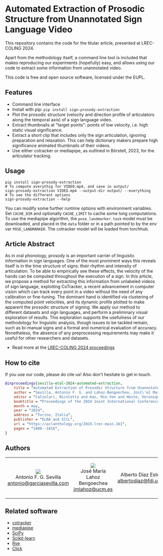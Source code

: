 # Automated Extraction of Prosodic Structure from Unannotated Sign Language Video

This repository contains the code for the titular article, presented at
LREC-COLING 2024.

Apart from the methodology itself, a command line tool is included that makes
reproducing our experiments (hopefully) easy, and allows using our code to
extract some information from unannotated video.

This code is free and open source software, licensed under the EUPL.

## Features

- Command line interface
- Install with pip: `pip install sign-prosody-extraction`
- Plot the prosodic structure (velocity and direction profile of articulators
    along the temporal axis) of a sign language video.
- Extract thumbnails at "target points": points of low velocity, i.e. high
    static visual significance.
- Extract a short clip that includes only the sign articulation, ignoring
    preparation and relaxation. This can help dictionary makers prepare high
    significance animated thumbnails of their videos.
- Use either cotracker or mediapipe, as outlined in Börstell, 2023, for the
    articulator tracking.

## Usage

    pip install sign-prosody-extraction
    # To compute everythig for VIDEO.mp4, and save in output/
    sign-prosody-extraction VIDEO.mp4 --output-dir output/ --everything
    # To see the different options
    sign-prosody-extraction --help

You can modify some further runtime options with environment variables. Set
`CACHE_DIR` and optionally `CACHE_LIMIT` to cache some long computations.
To use the mediapipe algorithm, the `pose_landmarker.task` model must be
downloaded, and placed in the `data` folder or in a path pointed to by the env
var `POSE_LANDMARKER`. The cotracker model will be loaded from torchhub.

## Article Abstract

As in oral phonology, prosody is an important carrier of linguistic information
in sign languages. One of the most prominent ways this reveals itself is in the
time structure of signs: their rhythm and intensity of articulation. To be able
to empirically see these effects, the velocity of the hands can be computed
throughout the execution of a sign. In this article, we propose a method for
extracting this information from unlabeled videos of sign language, exploiting
CoTracker, a recent advancement in computer vision which can track every point
in a video without the need of any calibration or fine-tuning. The dominant hand
is identified via clustering of the computed point velocities, and its dynamic
profile plotted to make apparent the prosodic structure of signing. We apply our
method to different datasets and sign languages, and perform a preliminary
visual exploration of results. This exploration supports the usefulness of our
methodology for linguistic analysis, though issues to be tackled remain, such as
bi-manual signs and a formal and numerical evaluation of accuracy. Nonetheless,
the absence of any preprocessing requirements may make it useful for other
researchers and datasets.

- Read more at the [LREC-COLING 2024 proceedings](https://aclanthology.org/2024.lrec-main.161/)

## How to cite

If you use our code, please do cite us! Also don't hesitate to get in touch.

```bibtex
@inproceedings{sevilla-etal-2024-automated-extraction,
    title = "Automated Extraction of Prosodic Structure from Unannotated Sign Language Video",
    author = "Sevilla, Antonio F. G. and Lahoz-Bengoechea, Jos{\'e} Mar{\'\i}a and Diaz, Alberto",
    editor = "Calzolari, Nicoletta and Kan, Min-Yen and Hoste, Veronique and Lenci, Alessandro and Sakti, Sakriani and Xue, Nianwen",
    booktitle = "Proceedings of the 2024 Joint International Conference on Computational Linguistics, Language Resources and Evaluation (LREC-COLING 2024)",
    month = may,
    year = "2024",
    address = "Torino, Italia",
    publisher = "ELRA and ICCL",
    url = "https://aclanthology.org/2024.lrec-main.161",
    pages = "1808--1816",
}
```

## Authors

<table>
<tr><td align="center">

[![](https://github.com/agarsev.png?size=100)](https://github.com/agarsev) <br>
Antonio F. G. Sevilla <br>
<antonio@garciasevilla.com>

</td><td align="center">

[![](https://github.com/jmlahoz.png?size=100)](https://github.com/jmlahoz) <br>
José María Lahoz Bengoechea <br>
<jmlahoz@ucm.es>

</td><td align="center">

Alberto Díaz Esteban <br>
<albertodiaz@fdi.ucm.es>

</td></tr>
</table>

## Related software

- [cotracker](https://github.com/facebookresearch/co-tracker)
- [mediapipe](https://github.com/google/mediapipe)
- [SciPy](https://github.com/scipy/scipy)
- [Scikit-learn](https://github.com/scikit-learn/scikit-learn)
- [Rye](https://github.com/astral-sh/rye)
- [Click](https://github.com/pallets/click/)
